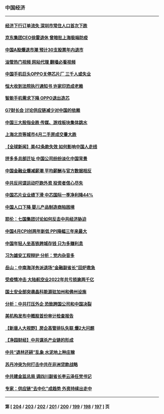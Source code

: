 ### 中国经济
---
#### [经济下行订单流失 深圳市常住人口首次下跌](../../pages/ncid283/n13996071.md?05140845) 
#### [京东集团CEO徐雷退休 曾暗批上海极端防疫](../../pages/ncid283/n13996025.md?05140845) 
#### [中国A股爆退市潮 预计30支股票年内退市](../../pages/ncid283/n13995716.md?05140845) 
#### [油管热门视频 网站代理 翻墙必看视频](http://138.2.39.72:81/youtube.html?epic-marker?05140845)
#### [中国手机巨头OPPO关停芯片厂 三千人或失业](../../pages/ncid283/n13995142.md?05140845) 
#### [恒大收到法院执行通知书 许家印恐成老赖](../../pages/ncid283/n13995068.md?05140845) 
#### [智能手机需求下降 OPPO退出造芯](../../pages/ncid283/n13994948.md?05140845) 
#### [G7财长会 讨论供应链减少对中国的依赖](../../pages/ncid283/n13994903.md?05140845) 
#### [中国三大股指全跌 传媒、游戏板块集体跳水](../../pages/ncid283/n13994759.md?05140845) 
#### [上海北京等城市4月二手房成交量大跌](../../pages/ncid283/n13994655.md?05140845) 
#### [【全球新闻】美42条款失效 如何影响中国人走线](../../pages/ncid283/n13994699.md?05140845) 
#### [拼多多总部迁址 中国公司纷纷淡化中国背景](../../pages/ncid283/n13994366.md?05140845) 
#### [中国金融业爆减薪潮 平均薪酬与官方数据相反](../../pages/ncid283/n13994415.md?05140845) 
#### [中共反间谍运动吓跑外资 投资者信心尽失](../../pages/ncid283/n13994515.md?05140845) 
#### [中国芯片业业绩下滑 中芯国际一季净利降44%](../../pages/ncid283/n13994292.md?05140845) 
#### [中国人口下降 婴儿产品制造商陷困境](../../pages/ncid283/n13994277.md?05140845) 
#### [耶伦：七国集团讨论如何反击中共经济胁迫](../../pages/ncid283/n13994141.md?05140845) 
#### [中国4月CPI创两年新低 PPI降幅三年来最大](../../pages/ncid283/n13993744.md?05140845) 
#### [中国年轻人坐高铁跨城存钱 只为多赚利息](../../pages/ncid283/n13994133.md?05140845) 
#### [习为雄安工程辩护 分析：党内杂音多](../../pages/ncid283/n13993747.md?05140845) 
#### [岳山：中南海洋务派退场“金融副省长”回炉救急](../../pages/ncid283/n13993890.md?05140845) 
#### [受疫情冲击 大陆航空业2022年共亏损逾两千亿](../../pages/ncid283/n13993427.md?05140845) 
#### [国土安全部突袭晶科能源驻加州和佛州设施](../../pages/ncid283/n13993270.md?05140845) 
#### [分析：中共打压外企 恐致跨国公司和中国决裂](../../pages/ncid283/n13993252.md?05140845) 
#### [美机构发布中概股首份审计检查报告](../../pages/ncid283/n13993266.md?05140845) 
#### [【新唐人大视野】房企高管排队失联 爆2大问题](../../pages/ncid283/n13993235.md?05140845) 
#### [【净园财经】中共谋杀产业链的形成](../../pages/ncid283/n13993205.md?05140845) 
#### [中共“退林还耕”乱象 水泥地上种庄稼](../../pages/ncid283/n13993159.md?05140845) 
#### [苏丹冲突为何打击中共在非洲贷款战略](../../pages/ncid283/n13993193.md?05140845) 
#### [中共建金监总局 调四川副省长李云泽任党书记](../../pages/ncid283/n13992951.md?05140845) 
#### [专家：供应链“去中化”成趋势 外资持续出走中](../../pages/ncid283/n13992904.md?05140845) 

---
#### 第 [ [204](./204.md?05140845) / [203](./203.md?05140845) / [202](./202.md?05140845) / [201](./201.md?05140845) / [200](./200.md?05140845) / [199](./199.md?05140845) / [198](./198.md?05140845) / [197](./197.md?05140845) ] 页
